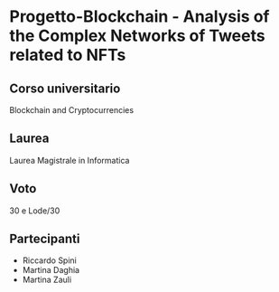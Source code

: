 # Progetto-Blockchain - Analysis of the Complex Networks of Tweets related to NFTs

## Corso universitario
Blockchain and Cryptocurrencies

## Laurea
Laurea Magistrale in Informatica

## Voto
30 e Lode/30

## Partecipanti
- Riccardo Spini
- Martina Daghia
- Martina Zauli

